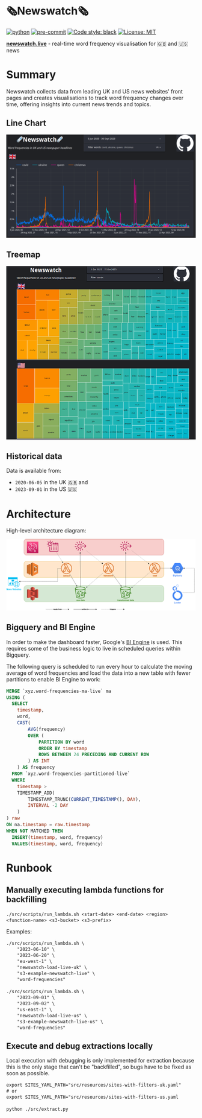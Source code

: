 # 🗞️Newswatch🗞️
[![python](https://img.shields.io/badge/Python-3.10-3776AB.svg?style=flat&logo=python&logoColor=white)](https://www.python.org)
[![pre-commit](https://img.shields.io/badge/pre--commit-enabled-brightgreen?logo=pre-commit&logoColor=white)](https://github.com/pre-commit/pre-commit)
[![Code style: black](https://img.shields.io/badge/code%20style-black-000000.svg)](https://github.com/psf/black)
[![License: MIT](https://img.shields.io/badge/License-MIT-yellow.svg)](https://opensource.org/licenses/MIT)

**[newswatch.live](http://newswatch.live "newswatch.live")** - real-time word frequency visualisation for 🇬🇧 and 🇺🇸 news

# Summary

Newswatch collects data from leading UK and US news websites' front pages and creates visualisations to track word frequency changes over time, offering insights into current news trends and topics.

## Line Chart

!["Line chart"](img/line_chart_historical.png?v=4&s=200 "Line chart")

## Treemap
!["Treemap"](img/treemap_oct_2023.png?v=4&s=200 "Treemap")

## Historical data

Data is available from:
* `2020-06-05` in the UK 🇬🇧 and
* `2023-09-01` in the US 🇺🇸

# Architecture

High-level architecture diagram:

!["Architecture"](img/architecture.png?v=4&s=200 "Architecture")

## Bigquery and BI Engine

In order to make the dashboard faster, Google's [BI Engine](https://cloud.google.com/bigquery/docs/bi-engine-intro) is used. This requires some of the business logic to live in scheduled queries within Bigquery.

The following query is scheduled to run every hour to calculate the moving average of word frequencies and load the data into a new table with fewer partitions to enable BI Engine to work:
```sql
MERGE `xyz.word-frequencies-ma-live` ma
USING (
  SELECT
    timestamp,
    word,
    CAST(
        AVG(frequency)
        OVER (
            PARTITION BY word
            ORDER BY timestamp
            ROWS BETWEEN 24 PRECEDING AND CURRENT ROW
        ) AS INT
    ) AS frequency
  FROM `xyz.word-frequencies-partitioned-live`
  WHERE
    timestamp >
    TIMESTAMP_ADD(
        TIMESTAMP_TRUNC(CURRENT_TIMESTAMP(), DAY),
        INTERVAL -2 DAY
    )
) raw
ON na.timestamp = raw.timestamp
WHEN NOT MATCHED THEN
  INSERT(timestamp, word, frequency)
  VALUES(timestamp, word, frequency)
```

# Runbook

## Manually executing lambda functions for backfilling

```shell
./src/scripts/run_lambda.sh <start-date> <end-date> <region> <function-name> <s3-bucket> <s3-prefix>
```

Examples:

```shell
./src/scripts/run_lambda.sh \
    "2023-06-10" \
    "2023-06-20" \
    "eu-west-1" \
    "newswatch-load-live-uk" \
    "s3-example-newswatch-live" \
    "word-frequencies"

./src/scripts/run_lambda.sh \
    "2023-09-01" \
    "2023-09-02" \
    "us-east-1" \
    "newswatch-load-live-us" \
    "s3-example-newswatch-live-us" \
    "word-frequencies"
```

## Execute and debug extractions locally

Local execution with debugging is only implemented for extraction because this is the only stage that can't be "backfilled", so bugs have to be fixed as soon as possible.

```shell
export SITES_YAML_PATH="src/resources/sites-with-filters-uk.yaml"
# or
export SITES_YAML_PATH="src/resources/sites-with-filters-us.yaml

python ./src/extract.py
```
